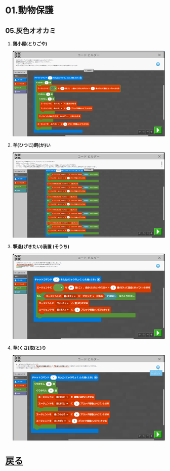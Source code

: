# 01.動物保護

## 05.灰色オオカミ

1. **鶏小屋(とりごや)**

	![01_ニワトリ](01_ニワトリ.png "01_ニワトリ")

1. **羊(ひつじ)飼(か)い**

	![02_ヒツジ](02_ヒツジ.png "02_ヒツジ")

1. **撃退(げきたい)装置 (そうち)**

	![03_ワイヤー](03_ワイヤー.png "03_ワイヤー")

1. **草(くさ)取(と)り**

	![04_草刈り](04_草刈り.png "04_草刈り")

# [戻る](../block01.html)